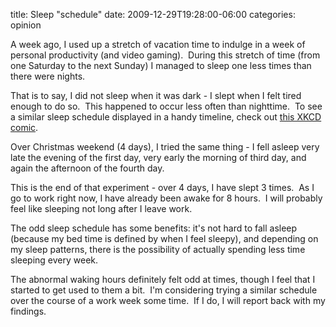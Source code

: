 title: Sleep "schedule"
date: 2009-12-29T19:28:00-06:00
categories: opinion

A week ago, I used up a stretch of vacation time to indulge in a week of personal productivity (and video gaming).  During this stretch of time (from one Saturday to the next Sunday) I managed to sleep one less times than there were nights.

That is to say, I did not sleep when it was dark - I slept when I felt tired enough to do so.  This happened to occur less often than nighttime.  To see a similar sleep schedule displayed in a handy timeline, check out [this XKCD comic](http://xkcd.com/320/).

Over Christmas weekend (4 days), I tried the same thing - I fell asleep very late the evening of the first day, very early the morning of third day, and again the afternoon of the fourth day.

This is the end of that experiment - over 4 days, I have slept 3 times.  As I go to work right now, I have already been awake for 8 hours.  I will probably feel like sleeping not long after I leave work.

The odd sleep schedule has some benefits: it's not hard to fall asleep (because my bed time is defined by when I feel sleepy), and depending on my sleep patterns, there is the possibility of actually spending less time sleeping every week.

The abnormal waking hours definitely felt odd at times, though I feel that I started to get used to them a bit.  I'm considering trying a similar schedule over the course of a work week some time.  If I do, I will report back with my findings.